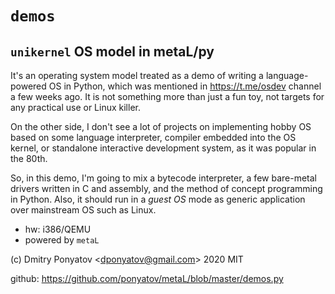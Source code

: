 #  `demos`
## `unikernel` OS model in metaL/py

It's an operating system model treated as a demo of writing a language-powered
OS in Python, which was mentioned in https://t.me/osdev channel a few weeks ago.
It is not something more than just a fun toy, not targets for any practical use
or Linux killer.

On the other side, I don't see a lot of projects on implementing hobby OS based
on some language interpreter, compiler embedded into the OS kernel, or
standalone interactive development system, as it was popular in the 80th.

So, in this demo, I'm going to mix a bytecode interpreter, a few bare-metal
drivers written in C and assembly, and the method of concept programming in
Python. Also, it should run in a *guest OS* mode as generic application over
mainstream OS such as Linux.

* hw: i386/QEMU
* powered by `metaL`

(c) Dmitry Ponyatov <<dponyatov@gmail.com>> 2020 MIT

github: https://github.com/ponyatov/metaL/blob/master/demos.py
